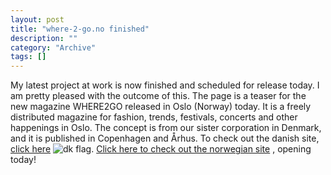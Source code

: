 ```yaml
--- 
layout: post 
title: "where-2-go.no finished"
description: ""
category: "Archive"
tags: []
---  
```

My latest project at work is now finished and scheduled for release today. I am pretty pleased with the outcome of this. The page is a teaser for the new magazine WHERE2GO released in Oslo (Norway) today. It is a freely distributed magazine for fashion, trends, festivals, concerts and other happenings in Oslo.
 The concept is from our sister corporation in Denmark, and it is published in Copenhagen and &Aring;rhus. To check out the danish site, <a href="http://www.where2go.dk">click here</a> <img src="http://cdn.umedia.no/img/flag/dk.png" alt="dk flag"/>.
 <a href="http://where-2-go.no">Click here to check out the norwegian site</a> , opening today!
